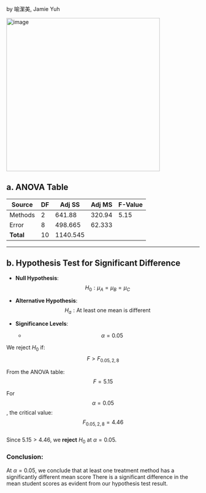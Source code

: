 by 喻潔美, Jamie Yuh

<img width="400" alt="image" src="https://github.com/user-attachments/assets/d8c158b4-658b-463c-8c07-a39d448f2a83" />

## **a. ANOVA Table**  

| Source   | DF  | Adj SS  | Adj MS  | F-Value |
|----------|---- |--------|--------|---------|
| Methods  | 2   | 641.88  | 320.94  | 5.15   |
| Error    | 8   | 498.665 | 62.333  |         |
| **Total**  | 10  | 1140.545 |        |         |

---

## **b. Hypothesis Test for Significant Difference**  

- **Null Hypothesis**:  
  $$H_0: \mu_A = \mu_B = \mu_C$$  
- **Alternative Hypothesis**:  
  $$H_a: \text{At least one mean is different}$$  

- **Significance Levels**:  
  - $$\alpha = 0.05$$  

We reject $H_0$ if: $$F > F_{0.05,2,8}$$  

From the ANOVA table:  
$$F = 5.15$$  

For $$\alpha = 0.05$$, the critical value:  
$$F_{0.05,2,8} = 4.46$$  
Since $5.15 > 4.46$, we **reject** $H_0$ at $\alpha = 0.05$.  

  

### **Conclusion:**  
At $\alpha = 0.05$, we conclude that at least one treatment method has a significantly different mean score
There is a significant difference in the mean student scores as evident from our hypothesis test result.
